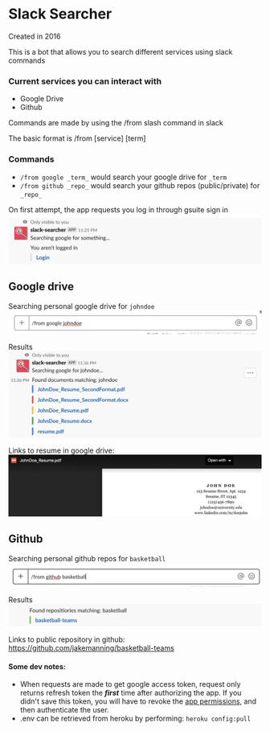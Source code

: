 # Slack Searcher

Created in 2016

This is a bot that allows you to search different services using slack commands

### Current services you can interact with
- Google Drive
- Github

Commands are made by using the /from slash command in slack

The basic format is /from [service] [term]

### Commands
- `/from google _term_` would search your google drive for `_term`
- `/from github _repo_` would search your github repos (public/private) for `_repo_`

On first attempt, the app requests you log in through gsuite sign in
![Logging in](demo-pictures/gdrive_logging_in.png)

## Google drive
Searching personal google drive for `johndoe`
![Searching johndoe](demo-pictures/gdrive_johndoe_search.png)

Results
![Results johndoe](demo-pictures/gdrive_johndoe_result.png)

Links to resume in google drive:
![John doe resume](demo-pictures/john_doe_resume.png)

## Github
Searching personal github repos for `basketball`
![Searching basketball](demo-pictures/github_basketball_search.png)

Results
![Searching basketball](demo-pictures/github_basketball_result.png)

Links to public repository in github:
https://github.com/jakemanning/basketball-teams



#### Some dev notes:
- When requests are made to get google access token, request only returns refresh token the <strong><em>first</em></strong> time after authorizing the app.
    If you didn't save this token, you will have to revoke the [app permissions](https://security.google.com/settings/security/permissions), and then authenticate the user.
- .env can be retrieved from heroku by performing:  ```heroku config:pull```
